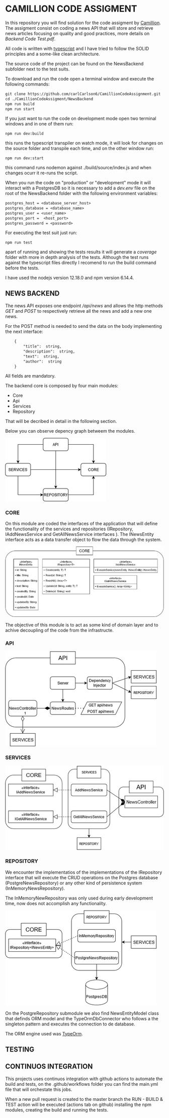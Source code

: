 # CAMILLION CODE ASSIGMENT

In this repository you will find solution for the code assigment by [Camillion](https://www.camillion.app/). The assigment consist on coding a news API that will store and retrieve news articles focusing on quality and good practices, more details on *Backend Code Test.pdf*.

All code is written with [typescript](https://www.typescriptlang.org/) and I have tried to follow the SOLID principles and a some-like clean architecture.

The source code of the project can be found on the NewsBackend subfolder next to the test suits. 

To download and run the code open a terminal window and execute the following commands:

    git clone https://github.com/carlCarlson6/CamillionCodeAssignment.git
    cd ./CamillionCodeAssigment/NewsBackend
    npm run build
    npm run start

If you just want to run the code on development mode open two terminal windows and in one of them run:

    npm run dev:build
this runs the typescript transpiler on watch mode, it will look for changes on the source folder and transpile each time, and on the other window run:

    npm run dev:start
this command runs nodemon against ./build/source/index.js and when changes ocurr it re-runs the script.

When you run the code on "production" or "development" mode it will interact with a PostgresDB so it is necessary to add a *dev.env* file on the root of the NewsBackend folder with the following environment variables:

	postgres_host = <database_server_host>
	postgres_database = <database_name>
	postgres_user = <user_name>
	postgres_port =  <host_port>
	postgres_password = <password>


For executing the test suit just run:
	
	npm run test
apart of running and showing the tests results it will generate a *coverage* folder with more in depth analysis of the tests. Although the test runs against the typescript files directly I recomend to run the build command before the tests.

I have used the nodejs version 12.18.0 and npm version 6.14.4.

## NEWS BACKEND

The news API exposes one endpoint */api/news* and allows the http methods *GET* and *POST* to respectively retrieve all the news and add a new one news.

For the POST method is needed to send the data on the body implementing the next interface:

    	{
			"title":  string,
			"description":  string,
			"text":  string,
			"author":  string
		}
All fields are mandatory.

The backend core is composed by four main modules:
- Core
- Api
- Services
- Repository

That will be decribed in detail in the following section.

Below you can observe depency graph betweem the modules. 

![components_diagram](img/components_diagram.jpg)

### CORE

On this module are coded the interfaces of the application that will define the functionality of the services and repositories (IRepository, IAddNewsService and GetAllNewsService interfaces ). The INewsEntity interface acts as a data transfer object to flow the data through the system.

![CORE_diagram](img/CORE_diagram.jpg)

The objective of this module is to act as some kind of domain layer and to achive decoupling of the code from the infrastructe.

### API

![API_diagram](img/API_diagram.jpg)

### SERVICES

![SERVICES_diagram](img/SERVICES_driagram.jpg)

### REPOSITORY

We encounter the implementatios of the implementations of the IRepository interface that will execute the CRUD operations on the Postgres database (PostgreNewsRepository) or any other kind of persistence system (InMemoryNewsRepository).

The InMemoryNewRepository was only used during early development time, now does not accomplish any functionality.

![REPOSITORY_diagram](img/REPOSITORY_diagram.jpg)

On the PostgreRepository submodule we also find NewsEntityModel class that definds ORM model and the TypeOrmDbConnector who follows a the singleton pattern and executes the connection to de database.

The ORM engine used was [TypeOrm](https://typeorm.io/#/).

## TESTING

## CONTINUOS INTEGRATION

This projects uses continuos integration with github actions to automate the build and tests, on the .github/workflows folder you can find the main.yml file that will orchestate this jobs.

When a new pull request is created to the master branch the RUN - BUILD & TEST action will be executed (actions tab on github) installing the npm modules, creating the build and running the tests.
